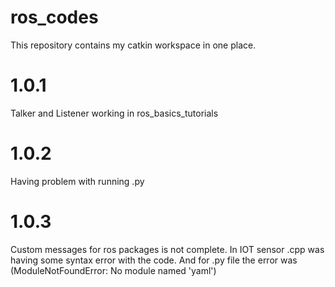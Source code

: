 # ros_codes
This repository contains my catkin workspace in one place.

# 1.0.1 
Talker and Listener working in ros_basics_tutorials

# 1.0.2
Having problem with running .py

# 1.0.3
Custom messages for ros packages is not complete. In IOT sensor .cpp was having some syntax error with the code.
And for .py file the error was (ModuleNotFoundError: No module named 'yaml')
 
